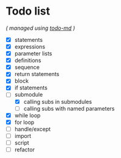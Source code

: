 # Todo list

_\( managed using [todo-md](https://github.com/Hypercubed/todo-md) \)_

- [x] statements
- [x] expressions
- [x] parameter lists
- [x] definitions
- [x] sequence
- [x] return statements
- [x] block
- [x] if statements
- [ ] submodule
  - [x] calling subs in submodules
  - [ ] calling subs with named parameters
- [x] while loop
- [x] for loop
- [ ] handle/except
- [ ] import
- [ ] script
- [ ] refactor